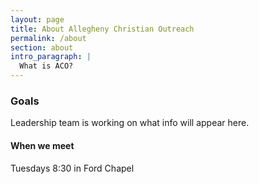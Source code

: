 ```yaml
---
layout: page
title: About Allegheny Christian Outreach
permalink: /about
section: about
intro_paragraph: |
  What is ACO?
---
```

### Goals

Leadership team is working on what info will appear here. 

#### When we meet

Tuesdays 8:30 in Ford Chapel
